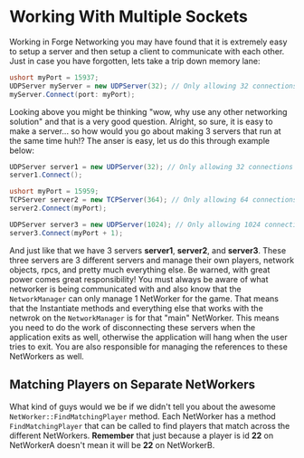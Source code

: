 # Working With Multiple Sockets
Working in Forge Networking you may have found that it is extremely easy to setup a server and then setup a client to communicate with each other. Just in case you have forgotten, lets take a trip down memory lane:

```csharp
ushort myPort = 15937;
UDPServer myServer = new UDPServer(32); // Only allowing 32 connections to this server
myServer.Connect(port: myPort);
```

Looking above you might be thinking "wow, why use any other networking solution" and that is a very good question. Alright, so sure, it is easy to make a server... so how would you go about making 3 servers that run at the same time huh!? The anser is easy, let us do this through example below:

```csharp
UDPServer server1 = new UDPServer(32); // Only allowing 32 connections to this UDP server
server1.Connect();

ushort myPort = 15959;
TCPServer server2 = new TCPServer(364); // Only allowing 64 connections to this TCP server
server2.Connect(myPort);

UDPServer server3 = new UDPServer(1024); // Only allowing 1024 connections to this UDP server
server3.Connect(myPort + 1);
```

And just like that we have 3 servers **server1**, **server2**, and **server3**. These three servers are 3 different servers and manage their own players, network objects, rpcs, and pretty much everything else. Be warned, with great power comes great responsibility! You must always be aware of what networker is being communicated with and also know that the `NetworkManager` can only manage 1 NetWorker for the game. That means that the Instantiate methods and everything else that works with the netwrok on the `NetworkManager` is for that "main" NetWorker. This means you need to do the work of disconnecting these servers when the application exits as well, otherwise the application will hang when the user tries to exit. You are also responsible for managing the references to these NetWorkers as well.

## Matching Players on Separate NetWorkers
What kind of guys would we be if we didn't tell you about the awesome `NetWorker::FindMatchingPlayer` method. Each NetWorker has a method `FindMatchingPlayer` that can be called to find players that match across the different NetWorkers. **Remember** that just because a player is id **22** on NetWorkerA doesn't mean it will be **22** on NetWorkerB.